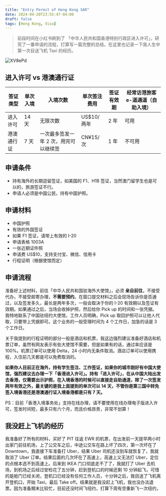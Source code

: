 ```yaml
---
title: "Entry Permit of Hong Kong SAR"
date: 2024-04-20T23:55:47-04:00
draft: false
tags: [Hong Kong, Visa]
---
```

> 前段时间在小红书刷到了 「中华人民共和国香港特别行政区进入许可」，研究了一番申请的流程，打算写一篇完整的总结。在这里也记录一下我人生中第一次目送飞机 Taxi 的经历。

![XV8ePd](https://r2.qwq.mx/files/XV8ePd.png)

## 进入许可 vs 港澳通行证

| 签证类型 | 单次入境 | 入境次数 | 单次签注费用 | 签证有效期 | 经常访港旅客 e-道通道（自助入境） |
| --- | --- | --- | --- | --- | --- |
| 进入许可 | 14 天 | 无限次数 | US$10/两年 | 2 年 | 可用 |
| 港澳通行证 | 7 天 | 一次最多签发一年 2 次，用完可以继续签 | CN¥15/次 | 1 年 | 不可用 |

## 申请条件

- 持有海外的长期逗留签证，如美国的 F1、H1B 签证，当然澳门留学生也是可以的，旅游签证不行。
- 申请人必须是中国公民，持有中国护照。

## 申请材料

- 中国护照
- 有效的外国签证
- 如果 F1 签证，请带上有效的 I-20
- 申请表格 1003A
- 一张近期证件照
- 申请费 US$10，支持支付宝、微信、信用卡
- 行程证明（根据使馆而定）

## 申请流程

准备好上述材料，前往「中华人民共和国驻海外大使馆」，必须 **亲自前往**，不接受代办，不接受邮寄办理，**不需要预约**。在窗口提交材料之后会现场告诉你是否通过，以及签发多久，最长是两年多次，一般会取决于你的 I-20 有效期以及签证有效期。如果通过之后，当场会收掉护照，然后给你 Pick up 的时间和一张凭据。我特地联系了中国驻纽约大使馆，工作人员明确，Pick up 取回护照可以让他人代取，只要带上凭据即可。这个业务的一般受理时间为 4 个工作日，加急的话是 3 个工作日。

关于我提到的行程证明的部分一般是酒店和机票，我这边强烈建议准备好酒店和机票订单，虽然有网友表示有些大使馆不需要，但是如果有的话，通过率应该是 100%。机票订单可以使用 Delta，24 小时内无条件取消。酒店订单可以使用携程，入住前几天都是可以免费取消的。

**如果你人目前正在海外，持有学生签注、工作签证，如果你的城市刚好有中国大使馆，强烈建议去办理一下「香港进入许可」。持有「进入许可」，在从中国大陆出发去香港，仅需要出示护照，在入境香港的时候可以直接走自助通道，除了一次签发两年有效之外，最关键的是我上面提到的单次可以 14 天，不管你是第三国中转免签入境香港还是港澳通行证入境香港都是只有 7 天。**

PS：目前「香港入境事务处」支持在线办理，请不要使用在线办理电子版进入许可，签发时间短，最多只有六个月，而且价格昂贵，非常不划算！

## 我没赶上飞机的经历

我准备好了所有的材料，买好了 PIT 往返 EWR 的机票，在出发前一天提早两小时出家门前往机场，上了公交车之后，中途公交车在路上坏了四次，第一次坏在了 Downtown，我直接下车准备打 Uber，结果 Uber 司机还没到车就恢复了，我就取消了 Uber 订单。结果后面的几次坏在了高速上，高速上又无法打 Uber，定位的点根本选不到高速上。后来到 IKEA 门口彻底走不了了，我就打了 Uber 去机场，到机场之后经过安检花了五分钟，赶到登机口的时候还剩 10 分钟起飞，可惜的是舱门已经关闭，登机口已经没有任何工作人员，十分钟之后，我目送了飞机离开登机口，开始 Taxi，最后 Take off。结果就是我没赶上飞机，我也没办法退票。因为准备期末比较忙，目前还没时间飞纽约，打算下周有空重新飞一次纽约，